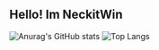 ## Hello! Im NeckitWin
![Anurag's GitHub stats](https://github-readme-stats.vercel.app/api?username=neckitwin&theme=radical&show_icons=true)
![Top Langs](https://github-readme-stats.vercel.app/api/top-langs/?username=anuraghazra&exclude_repo=github-readme-stats,anuraghazra.github.io)
